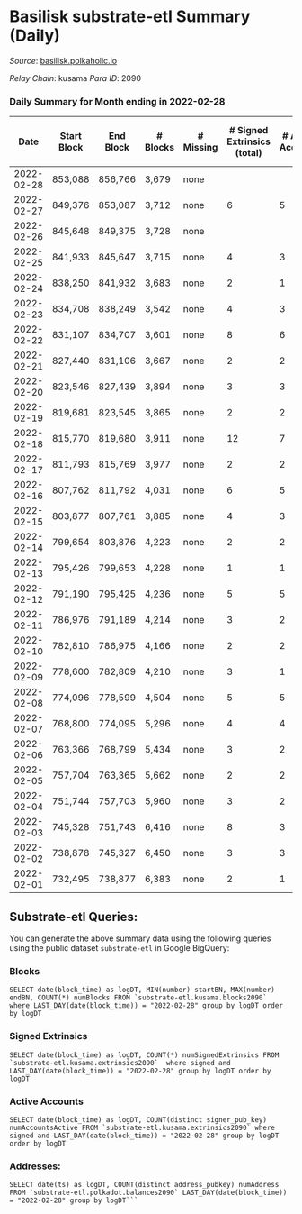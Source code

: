 # Basilisk substrate-etl Summary (Daily)

_Source_: [basilisk.polkaholic.io](https://basilisk.polkaholic.io)

*Relay Chain*: kusama
*Para ID*: 2090



### Daily Summary for Month ending in 2022-02-28


| Date | Start Block | End Block | # Blocks | # Missing | # Signed Extrinsics (total) | # Active Accounts | # Addresses with Balances | # Events | # Transfers | # XCM Transfers In | # XCM Transfers Out |
| ---- | ----------- | --------- | -------- | --------- | --------------------------- | ----------------- | ------------------------- | -------- | ----------- | ------------------ | ------------------- |
| 2022-02-28 | 853,088 | 856,766 | 3,679 | none  |  |  | 11,915 | 11,040 |   |   |   |
| 2022-02-27 | 849,376 | 853,087 | 3,712 | none  | 6 | 5 | 11,915 | 11,151 |   |   |   |
| 2022-02-26 | 845,648 | 849,375 | 3,728 | none  |  |  | 11,915 | 11,187 |   |   |   |
| 2022-02-25 | 841,933 | 845,647 | 3,715 | none  | 4 | 3 | 11,915 | 11,159 |   |   |   |
| 2022-02-24 | 838,250 | 841,932 | 3,683 | none  | 2 | 1 | 11,915 | 11,056 |   |   |   |
| 2022-02-23 | 834,708 | 838,249 | 3,542 | none  | 4 | 3 | 11,915 | 10,637 |   |   |   |
| 2022-02-22 | 831,107 | 834,707 | 3,601 | none  | 8 | 6 | 11,915 | 10,822 |   |   |   |
| 2022-02-21 | 827,440 | 831,106 | 3,667 | none  | 2 | 2 | 11,915 | 11,008 |   |   |   |
| 2022-02-20 | 823,546 | 827,439 | 3,894 | none  | 3 | 3 | 11,915 | 11,691 |   |   |   |
| 2022-02-19 | 819,681 | 823,545 | 3,865 | none  | 2 | 2 | 11,915 | 11,605 |   |   |   |
| 2022-02-18 | 815,770 | 819,680 | 3,911 | none  | 12 | 7 | 11,915 | 11,761 |   |   |   |
| 2022-02-17 | 811,793 | 815,769 | 3,977 | none  | 2 | 2 | 11,915 | 11,938 |   |   |   |
| 2022-02-16 | 807,762 | 811,792 | 4,031 | none  | 6 | 5 | 11,915 | 12,112 |   |   |   |
| 2022-02-15 | 803,877 | 807,761 | 3,885 | none  | 4 | 3 | 11,915 | 11,668 |   |   |   |
| 2022-02-14 | 799,654 | 803,876 | 4,223 | none  | 2 | 2 | 11,915 | 12,676 |   |   |   |
| 2022-02-13 | 795,426 | 799,653 | 4,228 | none  | 1 | 1 | 11,915 | 12,693 |   |   |   |
| 2022-02-12 | 791,190 | 795,425 | 4,236 | none  | 5 | 5 | 11,915 | 12,721 |   |   |   |
| 2022-02-11 | 786,976 | 791,189 | 4,214 | none  | 3 | 2 | 11,915 | 12,658 |   |   |   |
| 2022-02-10 | 782,810 | 786,975 | 4,166 | none  | 2 | 2 | 11,915 | 12,505 |   |   |   |
| 2022-02-09 | 778,600 | 782,809 | 4,210 | none  | 3 | 1 | 11,915 | 12,640 |   |   |   |
| 2022-02-08 | 774,096 | 778,599 | 4,504 | none  | 5 | 5 | 11,915 | 13,528 |   |   |   |
| 2022-02-07 | 768,800 | 774,095 | 5,296 | none  | 4 | 4 | 11,915 | 15,904 |   |   |   |
| 2022-02-06 | 763,366 | 768,799 | 5,434 | none  | 3 | 2 | 11,915 | 16,312 |   |   |   |
| 2022-02-05 | 757,704 | 763,365 | 5,662 | none  | 2 | 2 | 11,915 | 16,999 |   |   |   |
| 2022-02-04 | 751,744 | 757,703 | 5,960 | none  | 3 | 2 | 11,915 | 17,895 |   |   |   |
| 2022-02-03 | 745,328 | 751,743 | 6,416 | none  | 8 | 3 | 11,915 | 19,269 |   |   |   |
| 2022-02-02 | 738,878 | 745,327 | 6,450 | none  | 3 | 3 | 11,915 | 19,362 |   |   |   |
| 2022-02-01 | 732,495 | 738,877 | 6,383 | none  | 2 | 1 | 11,915 | 19,161 |   |   |   |

## Substrate-etl Queries:
You can generate the above summary data using the following queries using the public dataset `substrate-etl` in Google BigQuery:


### Blocks
```
SELECT date(block_time) as logDT, MIN(number) startBN, MAX(number) endBN, COUNT(*) numBlocks FROM `substrate-etl.kusama.blocks2090`  where LAST_DAY(date(block_time)) = "2022-02-28" group by logDT order by logDT
```


### Signed Extrinsics
```
SELECT date(block_time) as logDT, COUNT(*) numSignedExtrinsics FROM `substrate-etl.kusama.extrinsics2090`  where signed and LAST_DAY(date(block_time)) = "2022-02-28" group by logDT order by logDT
```


### Active Accounts
```
SELECT date(block_time) as logDT, COUNT(distinct signer_pub_key) numAccountsActive FROM `substrate-etl.kusama.extrinsics2090` where signed and LAST_DAY(date(block_time)) = "2022-02-28" group by logDT order by logDT
```


### Addresses:
```
SELECT date(ts) as logDT, COUNT(distinct address_pubkey) numAddress FROM `substrate-etl.polkadot.balances2090` LAST_DAY(date(block_time)) = "2022-02-28" group by logDT```

